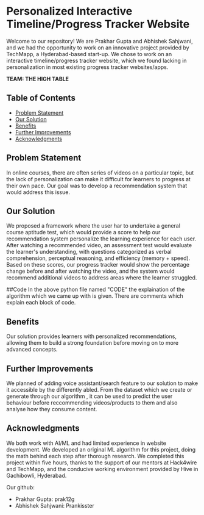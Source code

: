 # Personalized Interactive Timeline/Progress Tracker Website

Welcome to our repository! We are Prakhar Gupta and Abhishek Sahjwani, and we had the opportunity to work on an innovative project provided by TechMapp, a Hyderabad-based start-up. We chose to work on an interactive timeline/progress tracker website, which we found lacking in personalization in most existing progress tracker websites/apps.

**TEAM: THE HIGH TABLE**

## Table of Contents
- [Problem Statement](#problem-statement)
- [Our Solution](#our-solution)
- [Benefits](#benefits)
- [Further Improvements](#futher-improvements)
- [Acknowledgments](#acknowledgments)


## Problem Statement
In online courses, there are often series of videos on a particular topic, but the lack of personalization can make it difficult for learners to progress at their own pace. Our goal was to develop a recommendation system that would address this issue.

## Our Solution
We proposed a framework where the user har to undertake a general course aptitude test, which would provide a score to help our recommendation system personalize the learning experience for each user. After watching a recommended video, an assessment test would evaluate the learner's understanding, with questions categorized as verbal comprehension, perceptual reasoning, and efficiency (memory + speed). Based on these scores, our progress tracker would show the percentage change before and after watching the video, and the system would recommend additional videos to address areas where the learner struggled.

##Code
In the above python file named "CODE" the explaination of the algorithm which we came up with is given. There are comments which explain each block of code. 

## Benefits
Our solution provides learners with personalized recommendations, allowing them to build a strong foundation before moving on to more advanced concepts. 

## Further Improvements
We planned of adding voice assistant/search feature to our solution to make it accessible by the differently abled. From the dataset which we create or generate through our algorithm , it can be used to predict the user behaviour before reccommending videos/products to them and also analyse how they consume content. 

## Acknowledgments
We both work with AI/ML and had limited experience in website development. We developed an original ML algorithm for this project, doing the math behind each step after thorough research. We completed this project within five hours, thanks to the support of our mentors at Hack4wire and TechMapp, and the conducive working environment provided by Hive in Gachibowli, Hyderabad.

Our github: 
- Prakhar Gupta: prak12g
- Abhishek Sahjwani: Prankisster

